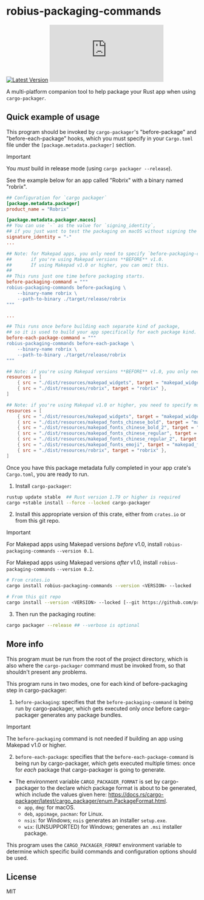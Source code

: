 # robius-packaging-commands

[![Latest Version](https://img.shields.io/crates/v/robius-packaging-commands.svg)](https://crates.io/crates/robius_packaging_commands)
[![Project Robius Matrix Chat](https://img.shields.io/matrix/robius-general%3Amatrix.org?server_fqdn=matrix.org&style=flat&logo=matrix&label=Project%20Robius%20Matrix%20Chat&color=B7410E)](https://matrix.to/#/#robius:matrix.org)

A multi-platform companion tool to help package your Rust app when using `cargo-packager`.

## Quick example of usage
This program should be invoked by `cargo-packager`'s "before-package" and "before-each-package" hooks,
which you must specify in your `Cargo.toml` file under the `[package.metadata.packager]` section.

> [!IMPORTANT]
> You *must* build in release mode (using `cargo packager --release`).

See the example below for an app called "Robrix" with a binary named "robrix".

```toml
## Configuration for `cargo packager`
[package.metadata.packager]
product_name = "Robrix"

[package.metadata.packager.macos]
## You can use `-` as the value for `signing_identity`,
## if you just want to test the packaging on macOS without signing the app.
signature_identity = "-"
...

## Note: for Makepad apps, you only need to specify `before-packaging-command`
##       if you're using Makepad versions **BEFORE** v1.0.
##       If using Makepad v1.0 or higher, you can omit this.
##
## This runs just one time before packaging starts.
before-packaging-command = """
robius-packaging-commands before-packaging \
    --binary-name robrix \
    --path-to-binary ./target/release/robrix
"""

...

## This runs once before building each separate kind of package,
## so it is used to build your app specifically for each package kind.
before-each-package-command = """
robius-packaging-commands before-each-package \
    --binary-name robrix \
    --path-to-binary ./target/release/robrix
"""

## Note: if you're using Makepad versions **BEFORE** v1.0, you only need these resources:
resources = [
    { src = "./dist/resources/makepad_widgets", target = "makepad_widgets" },
    { src = "./dist/resources/robrix", target = "robrix" },
]

## Note: if you're using Makepad v1.0 or higher, you need to specify more resource files:
resources = [
    { src = "./dist/resources/makepad_widgets", target = "makepad_widgets" },
    { src = "./dist/resources/makepad_fonts_chinese_bold", target = "makepad_fonts_chinese_bold" },
    { src = "./dist/resources/makepad_fonts_chinese_bold_2", target = "makepad_fonts_chinese_bold_2" },
    { src = "./dist/resources/makepad_fonts_chinese_regular", target = "makepad_fonts_chinese_regular" },
    { src = "./dist/resources/makepad_fonts_chinese_regular_2", target = "makepad_fonts_chinese_regular_2" },
    { src = "./dist/resources/makepad_fonts_emoji", target = "makepad_fonts_emoji" },
    { src = "./dist/resources/robrix", target = "robrix" },
]
```

Once you have this package metadata fully completed in your app crate's `Cargo.toml`,
you are ready to run.

1. Install `cargo-packager`:
```sh
rustup update stable  ## Rust version 1.79 or higher is required
cargo +stable install --force --locked cargo-packager
```

2. Install this appropriate version of this crate, either from `crates.io` or from this git repo.
> [!IMPORTANT]
> For Makepad apps using Makepad versions *before* v1.0, install `robius-packaging-commands` `--version 0.1`.
>
> For Makepad apps using Makepad versions *after* v1.0, install `robius-packaging-commands` `--version 0.2`.

```sh
# From crates.io
cargo install robius-packaging-commands --version <VERSION> --locked
```
```sh
# From this git repo
cargo install --version <VERSION> --locked [--git https://github.com/project-robius/robius-packaging-commands.git]
```

3. Then run the packaging routine:
```sh
cargo packager --release ## --verbose is optional
```

## More info

This program must be run from the root of the project directory,
which is also where the `cargo-packager` command must be invoked from,
so that shouldn't present any problems.

This program runs in two modes, one for each kind of before-packaging step in cargo-packager:
1. `before-packaging`: specifies that the `before-packaging-command` is being run by cargo-packager, which gets executed only *once* before cargo-packager generates any package bundles.

> [!IMPORTANT]
> The `before-packaging` command is not needed if building an app using Makepad v1.0 or higher.

2. `before-each-package`: specifies that the `before-each-package-command` is being run by cargo-packager, which gets executed multiple times: once for *each* package that cargo-packager is going to generate.
  * The environment variable `CARGO_PACKAGER_FORMAT` is set by cargo-packager to the declare which package format is about to be generated, which include the values given here: <https://docs.rs/cargo-packager/latest/cargo_packager/enum.PackageFormat.html>.
    * `app`, `dmg`: for macOS.
    * `deb`, `appimage`, `pacman`: for Linux.
    * `nsis`: for Windows; `nsis` generates an installer `setup.exe`.
    * `wix`: (UNSUPPORTED) for Windows; generates an `.msi` installer package.

This program uses the `CARGO_PACKAGER_FORMAT` environment variable to determine
which specific build commands and configuration options should be used.

## License

MIT
